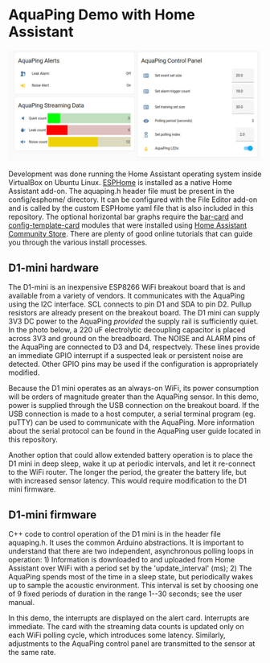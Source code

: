 # AquaPing Demo with Home Assistant

![AquaPing Home Assistant Demo](https://github.com/microphonon/acoustic-leak-detector/blob/main/Home_Assistant/screenshot.jpg?raw=true)

Development was done running the Home Assistant operating system inside VirtualBox on Ubuntu Linux. [ESPHome](https://esphome.io/) is installed as a native Home Assistant add-on. The aquaping.h header file must be present in the config/esphome/ directory. It can be configured with the File Editor add-on and is called by the custom ESPHome yaml file that is also included in this repository. The optional horizontal bar graphs require the [bar-card](https://github.com/custom-cards/bar-card) and [config-template-card](https://github.com/iantrich/config-template-card) modules that were installed using [Home Assistant Community Store](https://hacs.xyz/). There are plenty of good online tutorials that can guide you through the various install processes.

## D1-mini hardware

The D1-mini is an inexpensive ESP8266 WiFi breakout board that is and available from a variety of vendors. It communicates with the AquaPing using the I2C interface. SCL connects to pin D1 and SDA to pin D2. Pullup resistors are already present on the breakout board. The D1 mini can supply 3V3 DC power to the AquaPing *provided* the supply rail is sufficiently quiet. In the photo below, a 220 uF electrolytic decoupling capacitor is placed across 3V3 and ground on the breadboard. The NOISE and ALARM pins of the AquaPing are connected to D3 and D4, respectvely. These lines provide an immediate GPIO interrupt if a suspected leak or persistent noise are detected. Other GPIO pins may be used if the configuration is appropriately modified.

Because the D1 mini operates as an always-on WiFi, its power consumption will be orders of magnitude greater than the AquaPing sensor. In this demo, power is supplied through the USB connection on the breakout board. If the USB connection is made to a host computer, a serial terminal program (eg. puTTY) can be used to communicate with the AquaPing. More information about the serial protocol can be found in the AquaPing user guide located in this repository.

Another option that could allow extended battery operation is to place the D1 mini in deep sleep, wake it up at periodic intervals, and let it re-connect to the WiFi router. The longer the period, the greater the battery life, but with increased sensor latency. This would require modification to the D1 mini firmware.

## D1-mini firmware

C++ code to control operation of the D1 mini is in the header file aquaping.h. It uses the common Arduino abstractions. It is important to understand that there are two independent, asynchronous polling loops in operation: 1) Information is downloaded to and uploaded from Home Assistant over WiFi with a period set by the 'update_interval' (ms); 2) The AquaPing spends most of the time in a sleep state, but periodically wakes up to sample the acoustic environment. This interval is set by choosing one of 9 fixed periods of duration in the range 1--30 seconds; see the user manual.

In this demo, the interrupts are displayed on the alert card. Interrupts are immediate. The card with the streaming data counts is updated only on each WiFi polling cycle, which introduces some latency. Similarly, adjustments to the AquaPing control panel are transmitted to the sensor at the same rate.
